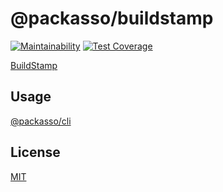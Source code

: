 # @packasso/buildstamp

[![Maintainability](https://api.codeclimate.com/v1/badges/aaced5b2261f8a59b7cd/maintainability)](https://codeclimate.com/github/qiwi/packasso/maintainability)
[![Test Coverage](https://api.codeclimate.com/v1/badges/aaced5b2261f8a59b7cd/test_coverage)](https://codeclimate.com/github/qiwi/packasso/test_coverage)

[BuildStamp](https://www.npmjs.com/package/buildstamp)

## Usage

[@packasso/cli](https://www.npmjs.com/package/@packasso/cli)

## License

[MIT](./LICENSE)
